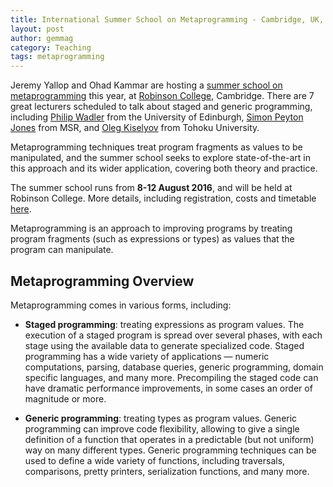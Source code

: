```yaml
---
title: International Summer School on Metaprogramming - Cambridge, UK, 8-12 August
layout: post
author: gemmag
category: Teaching
tags: metaprogramming
---
```


Jeremy Yallop and Ohad Kammar are hosting a [summer school on
metaprogramming](http://www.cl.cam.ac.uk/events/metaprog2016/) this
year, at [Robinson College](http://www.robinson.cam.ac.uk/), Cambridge.
There are 7 great lecturers scheduled to talk about staged and generic
programming, including [Philip
Wadler](http://homepages.inf.ed.ac.uk/wadler/) from the University of
Edinburgh, [Simon Peyton
Jones](http://research.microsoft.com/en-us/people/simonpj/) from MSR,
and [Oleg Kiselyov](http://okmij.org/ftp/) from Tohoku University.

Metaprogramming techniques treat program fragments as values to be
manipulated, and the summer school seeks to explore state-of-the-art in
this approach and its wider application, covering both theory and
practice.

The summer school runs from **8-12 August 2016**, and will be held at
Robinson College. More details, including registration, costs and
timetable [here](http://www.cl.cam.ac.uk/events/metaprog2016/).

Metaprogramming is an approach to improving programs by treating program
fragments (such as expressions or types) as values that the program can
manipulate.

Metaprogramming Overview
------------------------

Metaprogramming comes in various forms, including:

-   **Staged programming**: treating expressions as program values. The
    execution of a staged program is spread over several phases, with
    each stage using the available data to generate specialized code.
    Staged programming has a wide variety of applications — numeric
    computations, parsing, database queries, generic programming, domain
    specific languages, and many more. Precompiling the staged code can
    have dramatic performance improvements, in some cases an order of
    magnitude or more.

-   **Generic programming**: treating types as program values. Generic
    programming can improve code flexibility, allowing to give a single
    definition of a function that operates in a predictable (but not
    uniform) way on many different types. Generic programming techniques
    can be used to define a wide variety of functions, including
    traversals, comparisons, pretty printers, serialization functions,
    and many more.
